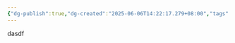 ```yaml
---
{"dg-publish":true,"dg-created":"2025-06-06T14:22:17.279+08:00","tags":null,"dg-path":"笔记/是的啊.md","permalink":"/笔记/是的啊/","dgPassFrontmatter":true}
---
```


 dasdf